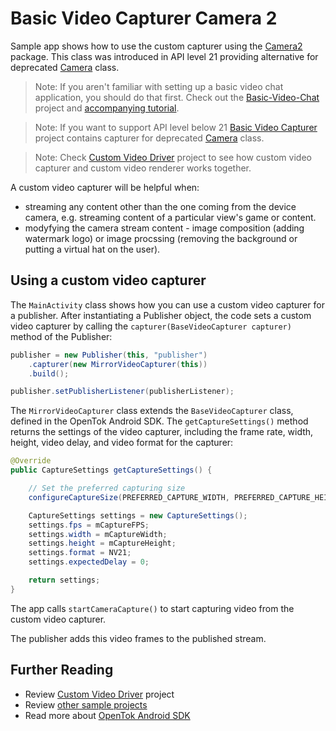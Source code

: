 # Basic Video Capturer Camera 2

Sample app shows how to use the custom capturer using the [Camera2](https://developer.android.com/reference/android/hardware/camera2/package-summary) package. This class was introduced in API level 21 providing alternative for deprecated [Camera](https://developer.android.com/reference/android/hardware/Camera) class.

> Note: If you aren't familiar with setting up a basic video chat application, you should do that first. Check out the [Basic-Video-Chat](../Basic-Video-Chat) project and [accompanying tutorial](https://tokbox.com/developer/tutorials/android/basic-video-chat/).

> Note: If you want to support API level below 21 [Basic Video Capturer](../Basic-Video-Capturer) project contains capturer for deprecated [Camera](https://developer.android.com/reference/android/hardware/Camera) class.

> Note: Check [Custom Video Driver](../Custom-Video-Driver) project to see how custom video capturer and custom video renderer works together.

A custom video capturer will be helpful when:
- streaming any content other than the one coming from the device camera, e.g. streaming content of a particular view's game or content.
- modyfying the camera stream content - image composition (adding watermark logo) or image procssing (removing the background or putting a virtual hat on the user).

## Using a custom video capturer

The `MainActivity` class shows how you can use a custom video capturer for a publisher. After
instantiating a Publisher object, the code sets a custom video capturer by calling the
`capturer(BaseVideoCapturer capturer)` method of the Publisher:

```java
publisher = new Publisher(this, "publisher")
    .capturer(new MirrorVideoCapturer(this))
    .build();

publisher.setPublisherListener(publisherListener);

```

The `MirrorVideoCapturer` class extends the `BaseVideoCapturer` class, defined in the OpenTok Android SDK. The `getCaptureSettings()` method returns the settings of the video capturer, including the frame rate, width, height, video delay, and video format for the capturer:

```java
@Override
public CaptureSettings getCaptureSettings() {

    // Set the preferred capturing size
    configureCaptureSize(PREFERRED_CAPTURE_WIDTH, PREFERRED_CAPTURE_HEIGHT);

    CaptureSettings settings = new CaptureSettings();
    settings.fps = mCaptureFPS;
    settings.width = mCaptureWidth;
    settings.height = mCaptureHeight;
    settings.format = NV21;
    settings.expectedDelay = 0;

    return settings;
}
```

The app calls `startCameraCapture()` to start capturing video from the custom video capturer.

The publisher adds this video frames to the published stream.

## Further Reading

* Review [Custom Video Driver](../Custom-Video-Driver) project
* Review [other sample projects](../)
* Read more about [OpenTok Android SDK](https://tokbox.com/developer/sdks/android/)


